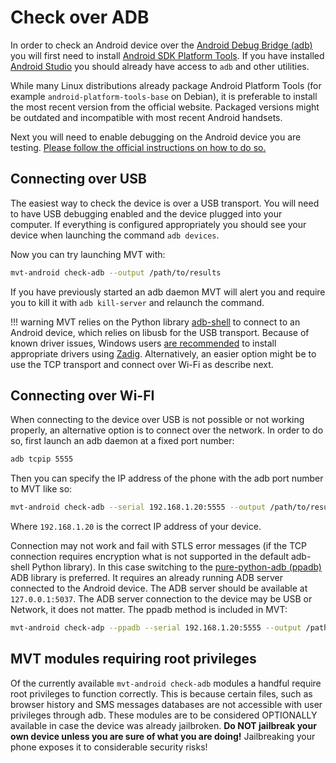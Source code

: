 # Check over ADB

In order to check an Android device over the [Android Debug Bridge (adb)](https://developer.android.com/studio/command-line/adb) you will first need to install [Android SDK Platform Tools](https://developer.android.com/studio/releases/platform-tools). If you have installed [Android Studio](https://developer.android.com/studio/) you should already have access to `adb` and other utilities.

While many Linux distributions already package Android Platform Tools (for example `android-platform-tools-base` on Debian), it is preferable to install the most recent version from the official website. Packaged versions might be outdated and incompatible with most recent Android handsets.

Next you will need to enable debugging on the Android device you are testing. [Please follow the official instructions on how to do so.](https://developer.android.com/studio/command-line/adb)

## Connecting over USB

The easiest way to check the device is over a USB transport. You will need to have USB debugging enabled and the device plugged into your computer. If everything is configured appropriately you should see your device when launching the command `adb devices`.

Now you can try launching MVT with:

```bash
mvt-android check-adb --output /path/to/results
```

If you have previously started an adb daemon MVT will alert you and require you to kill it with `adb kill-server` and relaunch the command.

!!! warning
    MVT relies on the Python library [adb-shell](https://pypi.org/project/adb-shell/) to connect to an Android device, which relies on libusb for the USB transport. Because of known driver issues, Windows users [are recommended](https://github.com/JeffLIrion/adb_shell/issues/118) to install appropriate drivers using [Zadig](https://zadig.akeo.ie/). Alternatively, an easier option might be to use the TCP transport and connect over Wi-Fi as describe next.

## Connecting over Wi-FI

When connecting to the device over USB is not possible or not working properly, an alternative option is to connect over the network. In order to do so, first launch an adb daemon at a fixed port number:

```bash
adb tcpip 5555
```

Then you can specify the IP address of the phone with the adb port number to MVT like so:

```bash
mvt-android check-adb --serial 192.168.1.20:5555 --output /path/to/results
```

Where `192.168.1.20` is the correct IP address of your device.

Connection may not work and fail with STLS error messages (if the TCP connection requires encryption what is not supported in the default adb-shell Python library).
In this case switching to the [pure-python-adb (ppadb)](https://pypi.org/project/pure-python-adb/)
ADB library is preferred. It requires an already running ADB server connected to the Android device. The ADB server should be available at
`127.0.0.1:5037`. The ADB server connection to the device may be USB or Network, it does not matter. The ppadb method is included in MVT:

```bash
mvt-android check-adp --ppadb --serial 192.168.1.20:5555 --output /path/to/results
```

## MVT modules requiring root privileges

Of the currently available `mvt-android check-adb` modules a handful require root privileges to function correctly. This is because certain files, such as browser history and SMS messages databases are not accessible with user privileges through adb. These modules are to be considered OPTIONALLY available in case the device was already jailbroken. **Do NOT jailbreak your own device unless you are sure of what you are doing!** Jailbreaking your phone exposes it to considerable security risks!
